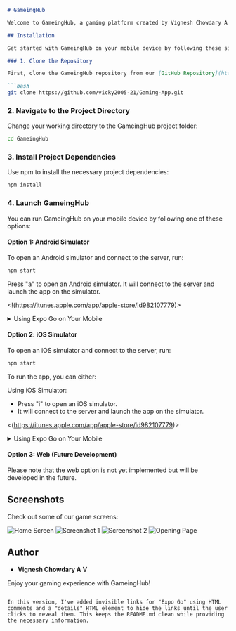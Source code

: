 ```markdown
# GameingHub

Welcome to GameingHub, a gaming platform created by Vignesh Chowdary A V.

## Installation

Get started with GameingHub on your mobile device by following these simple steps:

### 1. Clone the Repository

First, clone the GameingHub repository from our [GitHub Repository](https://github.com/vicky2005-21/Gaming-App.git). Use the following command:

```bash
git clone https://github.com/vicky2005-21/Gaming-App.git
```

### 2. Navigate to the Project Directory

Change your working directory to the GameingHub project folder:

```bash
cd GameingHub
```

### 3. Install Project Dependencies

Use npm to install the necessary project dependencies:

```bash
npm install
```

### 4. Launch GameingHub

You can run GameingHub on your mobile device by following one of these options:

#### Option 1: Android Simulator

To open an Android simulator and connect to the server, run:

```bash
npm start
```

Press "a" to open an Android simulator. It will connect to the server and launch the app on the simulator.

<!(https://itunes.apple.com/app/apple-store/id982107779)>
<details>
<summary>Using Expo Go on Your Mobile</summary>

- Download Expo Go App on your mobile device.
- Scan the QR code to play on your device.
</details>

#### Option 2: iOS Simulator

To open an iOS simulator and connect to the server, run:

```bash
npm start
```

To run the app, you can either:

Using iOS Simulator:

- Press "i" to open an iOS simulator.
- It will connect to the server and launch the app on the simulator.

<(https://itunes.apple.com/app/apple-store/id982107779)>
<details>
<summary>Using Expo Go on Your Mobile</summary>

- Download Expo Go App on your mobile device.
- Scan the QR code to play on your device.
</details>

#### Option 3: Web (Future Development)

Please note that the web option is not yet implemented but will be developed in the future.

## Screenshots

Check out some of our game screens:

![Home Screen](https://github.com/vicky2005-21/Gaming-App/blob/d59931534178149cca554315e18de60f6b69fba9/Home-Screen.png)
![Screenshot 1](https://github.com/vicky2005-21/Gaming-App/blob/83db473823a6087184eede8cc6b24792a490f03f/Screenshot_1698402313.png)
![Screenshot 2](https://github.com/vicky2005-21/Gaming-App/blob/5cf788656d671478cb005aad6c22eaf2eb7646c0/result.png)
![Opening Page](https://github.com/vicky2005-21/Gaming-App/blob/5cf788656d671478cb005aad6c22eaf2eb7646c0/opening%20page.png)

## Author

- **Vignesh Chowdary A V**

Enjoy your gaming experience with GameingHub!
```

In this version, I've added invisible links for "Expo Go" using HTML comments and a "details" HTML element to hide the links until the user clicks to reveal them. This keeps the README.md clean while providing the necessary information.
